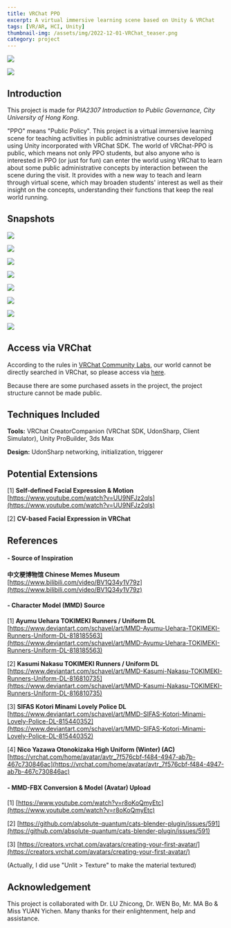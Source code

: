 ```yaml
---
title: VRChat PPO
excerpt: A virtual immersive learning scene based on Unity & VRChat
tags: [VR/AR, HCI, Unity]
thumbnail-img: /assets/img/2022-12-01-VRChat_teaser.png
category: project
---
```


![](/assets/img/2022-12-01-VRChat_teaser.png)

![](/assets/img/2022-12-01-VRChat_2023-08-19_20-22-58.056_1920x1080.png)

## Introduction

This project is made for *PIA2307 Introduction to Public Governance‚ City University of Hong Kong*․

"PPO" means "Public Policy". This project is a virtual immersive learning scene for teaching activities in public administrative courses developed using Unity incorporated with VRChat SDK. The world of VRChat-PPO is public, which means not only PPO students, but also anyone who is interested in PPO (or just for fun) can enter the world using VRChat to learn about some public administrative concepts by interaction between the scene during the visit. It provides with a new way to teach and learn through virtual scene, which may broaden students' interest as well as their insight on the concepts, understanding their functions that keep the real world running.

## Snapshots

![](/assets/img/2022-12-01-无标题.png)

![](/assets/img/2022-12-01-VRChat_2023-08-19_20-35-43.342_1920x1080.png)

![](/assets/img/2022-12-01-VRChat_2023-08-19_20-44-18.323_1920x1080.png)

![](/assets/img/2022-12-01-VRChat_2023-08-19_20-50-55.237_1920x1080.png)

![](/assets/img/2022-12-01-VRChat_2023-08-19_20-54-03.667_1920x1080.png)

![](/assets/img/2022-12-01-VRChat_2023-08-19_21-41-54.942_1920x1080.png)

![](/assets/img/2022-12-01-VRChat_2023-08-19_21-01-47.238_1920x1080.png)

![](/assets/img/2022-12-01-无标题2.png)

## Access via VRChat

According to the rules in [VRChat Community Labs](https://docs.vrchat.com/docs/vrchat-community-labs), our world cannot be directly searched in VRChat, so please access via [here](https://vrchat.com/home/launch?worldId=wrld_db86a7b9-40c4-412d-a095-55cd37cab86d).

Because there are some purchased assets in the project, the project structure cannot be made public.

## Techniques Included

**Tools:** VRChat CreatorCompanion (VRChat SDK, UdonSharp, Client Simulator), Unity ProBuilder, 3ds Max

**Design:** UdonSharp networking, initialization, triggerer

## Potential Extensions

[1] **Self-defined Facial Expression & Motion** <br /> [https://www.youtube.com/watch?v=UU9NFJz2qls](https://www.youtube.com/watch?v=UU9NFJz2qls)

[2] **CV-based Facial Expression in VRChat**

## References

#### - Source of Inspiration

**中文梗博物馆 Chinese Memes Museum** <br />[https://www.bilibili.com/video/BV1Q34y1V79z](https://www.bilibili.com/video/BV1Q34y1V79z)


#### - Character Model (MMD) Source

[1] **Ayumu Uehara TOKIMEKI Runners / Uniform DL** <br /> [https://www.deviantart.com/schavel/art/MMD-Ayumu-Uehara-TOKIMEKI-Runners-Uniform-DL-818185563](https://www.deviantart.com/schavel/art/MMD-Ayumu-Uehara-TOKIMEKI-Runners-Uniform-DL-818185563)

[2] **Kasumi Nakasu TOKIMEKI Runners / Uniform DL** <br /> [https://www.deviantart.com/schavel/art/MMD-Kasumi-Nakasu-TOKIMEKI-Runners-Uniform-DL-816810735](https://www.deviantart.com/schavel/art/MMD-Kasumi-Nakasu-TOKIMEKI-Runners-Uniform-DL-816810735)

[3] **SIFAS Kotori Minami Lovely Police DL** <br /> [https://www.deviantart.com/schavel/art/MMD-SIFAS-Kotori-Minami-Lovely-Police-DL-815440352](https://www.deviantart.com/schavel/art/MMD-SIFAS-Kotori-Minami-Lovely-Police-DL-815440352)

[4] **Nico Yazawa Otonokizaka High Uniform (Winter) (AC)** <br /> [https://vrchat.com/home/avatar/avtr_7f576cbf-f484-4947-ab7b-467c730846ac](https://vrchat.com/home/avatar/avtr_7f576cbf-f484-4947-ab7b-467c730846ac)

#### - MMD-FBX Conversion & Model (Avatar) Upload

[1] [https://www.youtube.com/watch?v=r8oKoQmyEtc](https://www.youtube.com/watch?v=r8oKoQmyEtc)

[2] [https://github.com/absolute-quantum/cats-blender-plugin/issues/591](https://github.com/absolute-quantum/cats-blender-plugin/issues/591)

[3] [https://creators.vrchat.com/avatars/creating-your-first-avatar/](https://creators.vrchat.com/avatars/creating-your-first-avatar/)

(Actually, I did use "Unlit > Texture" to make the material textured)

## Acknowledgement

This project is collaborated with Dr. LU Zhicong, Dr. WEN Bo, Mr. MA Bo & Miss YUAN Yichen. Many thanks for their enlightenment, help and assistance.